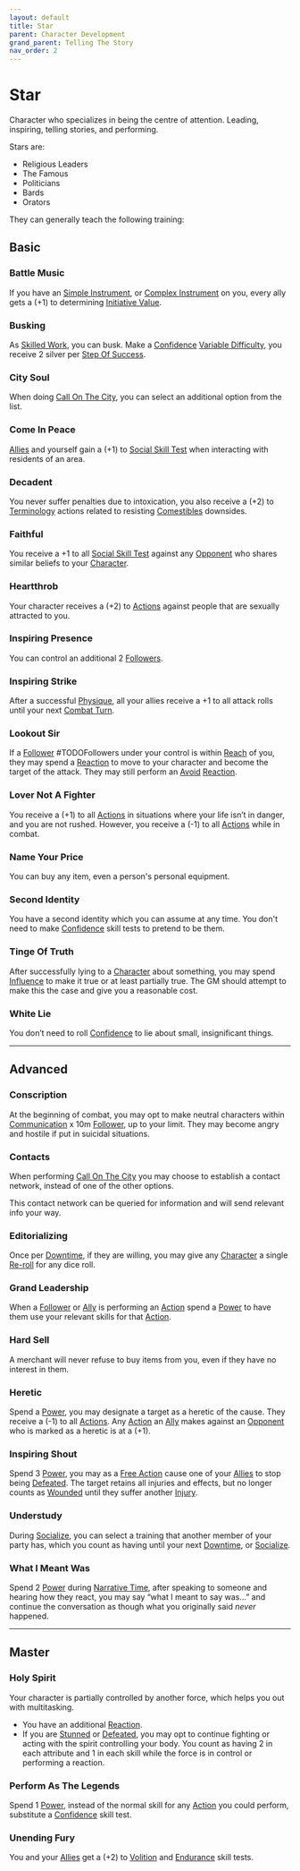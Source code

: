 ```yaml
---
layout: default
title: Star
parent: Character Development
grand_parent: Telling The Story
nav_order: 2
---
```


# Star

Character who specializes in being the centre of attention. Leading, inspiring, telling stories, and performing.

Stars are:

- Religious Leaders
- The Famous
- Politicians
- Bards
- Orators

They can generally teach the following training:

## Basic

### Battle Music

If you have an [Simple Instrument](Example-Gear#Simple%20Instrument), or [Complex Instrument](Example-Gear#Complex%20Instrument) on you, every ally gets a (+1) to determining [Initiative Value](Core/Combat#Initiative%20Value).

### Busking

As [Skilled Work](Activities#Skilled%20Work), you can busk. Make a [Confidence](Core/Communication#Confidence) [Variable Difficulty](Core/Skills#Variable%20Difficulty), you receive 2 silver per [Step Of Success](Core/Skills#Step%20Of%20Success).

### City Soul

When doing [Call On The City](Activities#Call%20On%20The%20City), you can select an additional option from the list.

### Come In Peace

[Allies](Core/Terminology#Ally) and yourself gain a (+1) to [Social Skill Test](Core/Terminology#Social%20Action) when interacting with residents of an area.

### Decadent

You never suffer penalties due to intoxication, you also receive a (+2) to [Terminology](Core/Terminology) actions related to resisting [Comestibles](Core/Comestibles) downsides.

### Faithful

You receive a +1 to all [Social Skill Test](Core/Terminology#Social%20Action) against any [Opponent](Core/Terminology#Opponent) who shares similar beliefs to your [Character](Core/Terminology#Character).

### Heartthrob

Your character receives a (+2) to [Actions](Core/Terminology#Action) against people that are sexually attracted to you.

### Inspiring Presence

You can control an additional 2 [Followers](Core/Terminology#Follower).

### Inspiring Strike

After a successful [Physique](Core/Strength#Physique), all your allies receive a +1 to all attack rolls until your next [Combat Turn](Core/Terminology#Combat%20Turn).

### Lookout Sir

If a [Follower](Core/Terminology#Follower) #TODOFollowers under your control is within [Reach](Core/Movement#Reach) of you, they may spend a [Reaction](Core/Terminology#Reaction) to move to your character and become the target of the attack. They may still perform an [Avoid](Core/Reacting#Avoid) [Reaction](Core/Terminology#Reaction).

### Lover Not A Fighter

You receive a (+1) to all [Actions](Core/Terminology#Action) in situations where your life isn’t in danger, and you are not rushed. However, you receive a (-1) to all [Actions](Core/Terminology#Action) while in combat.

### Name Your Price

You can buy any item, even a person's personal equipment.

### Second Identity

You have a second identity which you can assume at any time. You don't need to make [Confidence](Core/Communication#Confidence) skill tests to pretend to be them.

### Tinge Of Truth

After successfully lying to a [Character](Core/Terminology#Character) about something, you may spend [Influence](Game/Blocks/Influence) to make it true or at least partially true. The GM should attempt to make this the case and give you a reasonable cost.

### White Lie

You don’t need to roll [Confidence](Core/Communication#Confidence) to lie about small, insignificant things.

---

## Advanced

### Conscription

At the beginning of combat, you may opt to make neutral characters within [Communication](Core/Communication) x 10m [Follower](Core/Terminology#Follower), up to your limit. They may become angry and hostile if put in suicidal situations.

### Contacts

When performing [Call On The City](Activities#Call%20On%20The%20City) you may choose to establish a contact network, instead of one of the other options.

This contact network can be queried for information and will send relevant info your way.

### Editorializing

Once per [Downtime](Telling-The-Story#Downtime), if they are willing, you may give any [Character](Core/Terminology#Character) a single [Re-roll](Core/Terminology#Re-roll) for any dice roll.

### Grand Leadership

When a [Follower](Core/Terminology#Follower) or [Ally](Core/Terminology#Ally) is performing an [Action](Core/Terminology#Action) spend a [Power](Game/Core/Blocks/Power) to have them use your relevant skills for that [Action](Core/Terminology#Action).

### Hard Sell

A merchant will never refuse to buy items from you, even if they have no interest in them.

### Heretic

Spend a [Power](Game/Core/Blocks/Power), you may designate a target as a heretic of the cause. They receive a (-1) to all [Actions](Core/Terminology#Action). Any [Action](Core/Terminology#Action) an [Ally](Core/Terminology#Ally) makes against an [Opponent](Core/Terminology#Opponent) who is marked as a heretic is at a (+1).

### Inspiring Shout

Spend 3 [Power](Game/Core/Blocks/Power), you may as a [Free Action](Core/Terminology#Free%20Action) cause one of your [Allies](Core/Terminology#Ally) to stop being [Defeated](Core/Effects#Defeated). The target retains all injuries and effects, but no longer counts as [Wounded](Core/Effects#Wounded) until they suffer another [Injury](Core/Injury).

### Understudy

During [Socialize](Activities#Socialize), you can select a training that another member of your party has, which you count as having until your next [Downtime](Telling-The-Story#Downtime), or [Socialize](Activities#Socialize).

### What I Meant Was

Spend 2 [Power](Game/Core/Blocks/Power) during [Narrative Time](Telling-The-Story#Narrative%20Time), after speaking to someone and hearing how they react, you may say “what I meant to say was…” and continue the conversation as though what you originally said _never_ happened.

---

## Master

### Holy Spirit

Your character is partially controlled by another force, which helps you out with multitasking.

- You have an additional [Reaction](Core/Terminology#Reaction).
- If you are [Stunned](Core/Effects#Stunned) or [Defeated](Core/Effects#Defeated), you may opt to continue fighting or acting with the spirit controlling your body.
  You count as having 2 in each attribute and 1 in each skill while the force is in control or performing a reaction.

### Perform As The Legends

Spend 1 [Power](Game/Core/Blocks/Power), instead of the normal skill for any [Action](Core/Terminology#Action) you could perform, substitute a [Confidence](Core/Communication#Confidence) skill test.

### Unending Fury

You and your [Allies](Core/Terminology#Ally) get a (+2) to [Volition](Core/Spirit#Volition) and [Endurance](Core/Strength#Endurance) skill tests.
